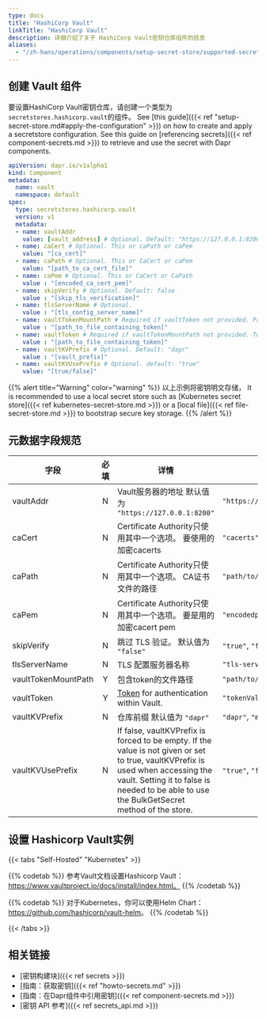 ```yaml
---
type: docs
title: "HashiCorp Vault"
linkTitle: "HashiCorp Vault"
description: 详细介绍了关于 HashiCorp Vault密钥仓库组件的信息
aliases:
  - "/zh-hans/operations/components/setup-secret-store/supported-secret-stores/hashicorp-vault/"
---
```


## 创建 Vault 组件

要设置HashiCorp Vault密钥仓库，请创建一个类型为`secretstores.hashicorp.vault`的组件。 See [this guide]({{< ref "setup-secret-store.md#apply-the-configuration" >}}) on how to create and apply a secretstore configuration. See this guide on [referencing secrets]({{< ref component-secrets.md >}}) to retrieve and use the secret with Dapr components.

```yaml
apiVersion: dapr.io/v1alpha1
kind: Component
metadata:
  name: vault
  namespace: default
spec:
  type: secretstores.hashicorp.vault
  version: v1
  metadata:
  - name: vaultAddr
    value: [vault_address] # Optional. Default: "https://127.0.0.1:8200"
  - name: caCert # Optional. This or caPath or caPem
    value: "[ca_cert]"
  - name: caPath # Optional. This or CaCert or caPem
    value: "[path_to_ca_cert_file]"
  - name: caPem # Optional. This or CaCert or CaPath
    value : "[encoded_ca_cert_pem]"
  - name: skipVerify # Optional. Default: false
    value : "[skip_tls_verification]"
  - name: tlsServerName # Optional.
    value : "[tls_config_server_name]"
  - name: vaultTokenMountPath # Required if vaultToken not provided. Path to token file.
    value : "[path_to_file_containing_token]"
  - name: vaultToken # Required if vaultTokenMountPath not provided. Token value.
    value : "[path_to_file_containing_token]"
  - name: vaultKVPrefix # Optional. Default: "dapr"
    value : "[vault_prefix]"
  - name: vaultKVUsePrefix # Optional. default: "true"
    value: "[true/false]"
```
{{% alert title="Warning" color="warning" %}}
以上示例将密钥明文存储， It is recommended to use a local secret store such as [Kubernetes secret store]({{< ref kubernetes-secret-store.md >}}) or a [local file]({{< ref file-secret-store.md >}}) to bootstrap secure key storage.
{{% /alert %}}

## 元数据字段规范

| 字段                  | 必填 | 详情                                                                                                                                                                                                                              | 示例                         |
| ------------------- |:--:| ------------------------------------------------------------------------------------------------------------------------------------------------------------------------------------------------------------------------------- | -------------------------- |
| vaultAddr           | N  | Vault服务器的地址 默认值为 `"https://127.0.0.1:8200"`                                                                                                                                                                                     | `"https://127.0.0.1:8200"` |
| caCert              | N  | Certificate Authority只使用其中一个选项。 要使用的加密cacerts                                                                                                                                                                                   | `"cacerts"`                |
| caPath              | N  | Certificate Authority只使用其中一个选项。 CA证书文件的路径                                                                                                                                                                                       | `"path/to/cacert/file"`    |
| caPem               | N  | Certificate Authority只使用其中一个选项。 要是用的加密cacert pem                                                                                                                                                                                | `"encodedpem"`             |
| skipVerify          | N  | 跳过 TLS 验证。 默认值为 `"false"`                                                                                                                                                                                                       | `"true"`, `"false"`        |
| tlsServerName       | N  | TLS 配置服务器名称                                                                                                                                                                                                                     | `"tls-server"`             |
| vaultTokenMountPath | Y  | 包含token的文件路径                                                                                                                                                                                                                    | `"path/to/file"`           |
| vaultToken          | Y  | [Token](https://learn.hashicorp.com/tutorials/vault/tokens) for authentication within Vault.                                                                                                                                    | `"tokenValue"`             |
| vaultKVPrefix       | N  | 仓库前缀 默认值为 `"dapr"`                                                                                                                                                                                                              | `"dapr"`, `"myprefix"`     |
| vaultKVUsePrefix    | N  | If false, vaultKVPrefix is forced to be empty. If the value is not given or set to true, vaultKVPrefix is used when accessing the vault. Setting it to false is needed to be able to use the BulkGetSecret method of the store. | `"true"`, `"false"`        |

## 设置 Hashicorp Vault实例

{{< tabs "Self-Hosted" "Kubernetes" >}}

{{% codetab %}}
参考Vault文档设置Hashicorp Vault：https://www.vaultproject.io/docs/install/index.html。
{{% /codetab %}}

{{% codetab %}}
对于Kubernetes，你可以使用Helm Chart：<https://github.com/hashicorp/vault-helm>。
{{% /codetab %}}

{{< /tabs >}}
## 相关链接
- [密钥构建块]({{< ref secrets >}})
- [指南：获取密钥]({{< ref "howto-secrets.md" >}})
- [指南：在Dapr组件中引用密钥]({{< ref component-secrets.md >}})
- [密钥 API 参考]({{< ref secrets_api.md >}})
